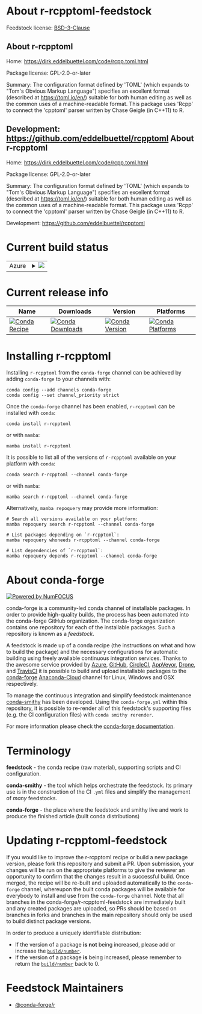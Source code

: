 About r-rcpptoml-feedstock
==========================

Feedstock license: [BSD-3-Clause](https://github.com/conda-forge/r-rcpptoml-feedstock/blob/main/LICENSE.txt)

About r-rcpptoml
----------------

Home: https://dirk.eddelbuettel.com/code/rcpp.toml.html

Package license: GPL-2.0-or-later

Summary: The configuration format defined by 'TOML' (which expands to "Tom's Obvious Markup Language") specifies an excellent format (described at <https://toml.io/en/>) suitable for both human editing as well as the common uses of a machine-readable format. This package uses 'Rcpp' to connect the 'cpptoml' parser written by Chase Geigle (in C++11) to R.

Development: https://github.com/eddelbuettel/rcpptoml
About r-rcpptoml
----------------

Home: https://dirk.eddelbuettel.com/code/rcpp.toml.html

Package license: GPL-2.0-or-later

Summary: The configuration format defined by 'TOML' (which expands to "Tom's Obvious Markup Language") specifies an excellent format (described at <https://toml.io/en/>) suitable for both human editing as well as the common uses of a machine-readable format. This package uses 'Rcpp' to connect the 'cpptoml' parser written by Chase Geigle (in C++11) to R.

Development: https://github.com/eddelbuettel/rcpptoml

Current build status
====================


<table>
    
  <tr>
    <td>Azure</td>
    <td>
      <details>
        <summary>
          <a href="https://dev.azure.com/conda-forge/feedstock-builds/_build/latest?definitionId=3475&branchName=main">
            <img src="https://dev.azure.com/conda-forge/feedstock-builds/_apis/build/status/r-rcpptoml-feedstock?branchName=main">
          </a>
        </summary>
        <table>
          <thead><tr><th>Variant</th><th>Status</th></tr></thead>
          <tbody><tr>
              <td>linux_64_r_base4.1</td>
              <td>
                <a href="https://dev.azure.com/conda-forge/feedstock-builds/_build/latest?definitionId=3475&branchName=main">
                  <img src="https://dev.azure.com/conda-forge/feedstock-builds/_apis/build/status/r-rcpptoml-feedstock?branchName=main&jobName=linux&configuration=linux%20linux_64_r_base4.1" alt="variant">
                </a>
              </td>
            </tr><tr>
              <td>linux_64_r_base4.2</td>
              <td>
                <a href="https://dev.azure.com/conda-forge/feedstock-builds/_build/latest?definitionId=3475&branchName=main">
                  <img src="https://dev.azure.com/conda-forge/feedstock-builds/_apis/build/status/r-rcpptoml-feedstock?branchName=main&jobName=linux&configuration=linux%20linux_64_r_base4.2" alt="variant">
                </a>
              </td>
            </tr><tr>
              <td>linux_aarch64_r_base4.1</td>
              <td>
                <a href="https://dev.azure.com/conda-forge/feedstock-builds/_build/latest?definitionId=3475&branchName=main">
                  <img src="https://dev.azure.com/conda-forge/feedstock-builds/_apis/build/status/r-rcpptoml-feedstock?branchName=main&jobName=linux&configuration=linux%20linux_aarch64_r_base4.1" alt="variant">
                </a>
              </td>
            </tr><tr>
              <td>linux_aarch64_r_base4.2</td>
              <td>
                <a href="https://dev.azure.com/conda-forge/feedstock-builds/_build/latest?definitionId=3475&branchName=main">
                  <img src="https://dev.azure.com/conda-forge/feedstock-builds/_apis/build/status/r-rcpptoml-feedstock?branchName=main&jobName=linux&configuration=linux%20linux_aarch64_r_base4.2" alt="variant">
                </a>
              </td>
            </tr><tr>
              <td>linux_ppc64le_r_base4.1</td>
              <td>
                <a href="https://dev.azure.com/conda-forge/feedstock-builds/_build/latest?definitionId=3475&branchName=main">
                  <img src="https://dev.azure.com/conda-forge/feedstock-builds/_apis/build/status/r-rcpptoml-feedstock?branchName=main&jobName=linux&configuration=linux%20linux_ppc64le_r_base4.1" alt="variant">
                </a>
              </td>
            </tr><tr>
              <td>linux_ppc64le_r_base4.2</td>
              <td>
                <a href="https://dev.azure.com/conda-forge/feedstock-builds/_build/latest?definitionId=3475&branchName=main">
                  <img src="https://dev.azure.com/conda-forge/feedstock-builds/_apis/build/status/r-rcpptoml-feedstock?branchName=main&jobName=linux&configuration=linux%20linux_ppc64le_r_base4.2" alt="variant">
                </a>
              </td>
            </tr><tr>
              <td>osx_64_r_base4.1</td>
              <td>
                <a href="https://dev.azure.com/conda-forge/feedstock-builds/_build/latest?definitionId=3475&branchName=main">
                  <img src="https://dev.azure.com/conda-forge/feedstock-builds/_apis/build/status/r-rcpptoml-feedstock?branchName=main&jobName=osx&configuration=osx%20osx_64_r_base4.1" alt="variant">
                </a>
              </td>
            </tr><tr>
              <td>osx_64_r_base4.2</td>
              <td>
                <a href="https://dev.azure.com/conda-forge/feedstock-builds/_build/latest?definitionId=3475&branchName=main">
                  <img src="https://dev.azure.com/conda-forge/feedstock-builds/_apis/build/status/r-rcpptoml-feedstock?branchName=main&jobName=osx&configuration=osx%20osx_64_r_base4.2" alt="variant">
                </a>
              </td>
            </tr><tr>
              <td>osx_arm64_r_base4.1</td>
              <td>
                <a href="https://dev.azure.com/conda-forge/feedstock-builds/_build/latest?definitionId=3475&branchName=main">
                  <img src="https://dev.azure.com/conda-forge/feedstock-builds/_apis/build/status/r-rcpptoml-feedstock?branchName=main&jobName=osx&configuration=osx%20osx_arm64_r_base4.1" alt="variant">
                </a>
              </td>
            </tr><tr>
              <td>osx_arm64_r_base4.2</td>
              <td>
                <a href="https://dev.azure.com/conda-forge/feedstock-builds/_build/latest?definitionId=3475&branchName=main">
                  <img src="https://dev.azure.com/conda-forge/feedstock-builds/_apis/build/status/r-rcpptoml-feedstock?branchName=main&jobName=osx&configuration=osx%20osx_arm64_r_base4.2" alt="variant">
                </a>
              </td>
            </tr>
          </tbody>
        </table>
      </details>
    </td>
  </tr>
</table>

Current release info
====================

| Name | Downloads | Version | Platforms |
| --- | --- | --- | --- |
| [![Conda Recipe](https://img.shields.io/badge/recipe-r--rcpptoml-green.svg)](https://anaconda.org/conda-forge/r-rcpptoml) | [![Conda Downloads](https://img.shields.io/conda/dn/conda-forge/r-rcpptoml.svg)](https://anaconda.org/conda-forge/r-rcpptoml) | [![Conda Version](https://img.shields.io/conda/vn/conda-forge/r-rcpptoml.svg)](https://anaconda.org/conda-forge/r-rcpptoml) | [![Conda Platforms](https://img.shields.io/conda/pn/conda-forge/r-rcpptoml.svg)](https://anaconda.org/conda-forge/r-rcpptoml) |

Installing r-rcpptoml
=====================

Installing `r-rcpptoml` from the `conda-forge` channel can be achieved by adding `conda-forge` to your channels with:

```
conda config --add channels conda-forge
conda config --set channel_priority strict
```

Once the `conda-forge` channel has been enabled, `r-rcpptoml` can be installed with `conda`:

```
conda install r-rcpptoml
```

or with `mamba`:

```
mamba install r-rcpptoml
```

It is possible to list all of the versions of `r-rcpptoml` available on your platform with `conda`:

```
conda search r-rcpptoml --channel conda-forge
```

or with `mamba`:

```
mamba search r-rcpptoml --channel conda-forge
```

Alternatively, `mamba repoquery` may provide more information:

```
# Search all versions available on your platform:
mamba repoquery search r-rcpptoml --channel conda-forge

# List packages depending on `r-rcpptoml`:
mamba repoquery whoneeds r-rcpptoml --channel conda-forge

# List dependencies of `r-rcpptoml`:
mamba repoquery depends r-rcpptoml --channel conda-forge
```


About conda-forge
=================

[![Powered by
NumFOCUS](https://img.shields.io/badge/powered%20by-NumFOCUS-orange.svg?style=flat&colorA=E1523D&colorB=007D8A)](https://numfocus.org)

conda-forge is a community-led conda channel of installable packages.
In order to provide high-quality builds, the process has been automated into the
conda-forge GitHub organization. The conda-forge organization contains one repository
for each of the installable packages. Such a repository is known as a *feedstock*.

A feedstock is made up of a conda recipe (the instructions on what and how to build
the package) and the necessary configurations for automatic building using freely
available continuous integration services. Thanks to the awesome service provided by
[Azure](https://azure.microsoft.com/en-us/services/devops/), [GitHub](https://github.com/),
[CircleCI](https://circleci.com/), [AppVeyor](https://www.appveyor.com/),
[Drone](https://cloud.drone.io/welcome), and [TravisCI](https://travis-ci.com/)
it is possible to build and upload installable packages to the
[conda-forge](https://anaconda.org/conda-forge) [Anaconda-Cloud](https://anaconda.org/)
channel for Linux, Windows and OSX respectively.

To manage the continuous integration and simplify feedstock maintenance
[conda-smithy](https://github.com/conda-forge/conda-smithy) has been developed.
Using the ``conda-forge.yml`` within this repository, it is possible to re-render all of
this feedstock's supporting files (e.g. the CI configuration files) with ``conda smithy rerender``.

For more information please check the [conda-forge documentation](https://conda-forge.org/docs/).

Terminology
===========

**feedstock** - the conda recipe (raw material), supporting scripts and CI configuration.

**conda-smithy** - the tool which helps orchestrate the feedstock.
                   Its primary use is in the construction of the CI ``.yml`` files
                   and simplify the management of *many* feedstocks.

**conda-forge** - the place where the feedstock and smithy live and work to
                  produce the finished article (built conda distributions)


Updating r-rcpptoml-feedstock
=============================

If you would like to improve the r-rcpptoml recipe or build a new
package version, please fork this repository and submit a PR. Upon submission,
your changes will be run on the appropriate platforms to give the reviewer an
opportunity to confirm that the changes result in a successful build. Once
merged, the recipe will be re-built and uploaded automatically to the
`conda-forge` channel, whereupon the built conda packages will be available for
everybody to install and use from the `conda-forge` channel.
Note that all branches in the conda-forge/r-rcpptoml-feedstock are
immediately built and any created packages are uploaded, so PRs should be based
on branches in forks and branches in the main repository should only be used to
build distinct package versions.

In order to produce a uniquely identifiable distribution:
 * If the version of a package **is not** being increased, please add or increase
   the [``build/number``](https://docs.conda.io/projects/conda-build/en/latest/resources/define-metadata.html#build-number-and-string).
 * If the version of a package **is** being increased, please remember to return
   the [``build/number``](https://docs.conda.io/projects/conda-build/en/latest/resources/define-metadata.html#build-number-and-string)
   back to 0.

Feedstock Maintainers
=====================

* [@conda-forge/r](https://github.com/conda-forge/r/)

